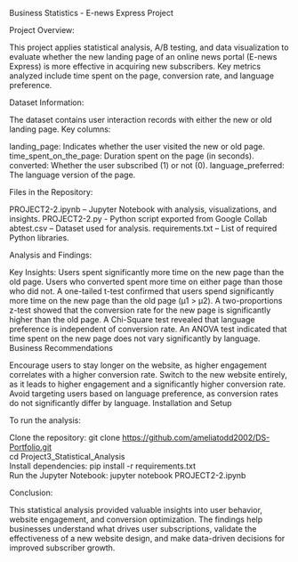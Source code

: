 Business Statistics - E-news Express Project

Project Overview:

This project applies statistical analysis, A/B testing, and data visualization to evaluate whether the new landing page of an online news portal (E-news Express) is more effective in acquiring new subscribers. Key metrics analyzed include time spent on the page, conversion rate, and language preference.


Dataset Information:

The dataset contains user interaction records with either the new or old landing page. Key columns:

landing_page: Indicates whether the user visited the new or old page.
time_spent_on_the_page: Duration spent on the page (in seconds).
converted: Whether the user subscribed (1) or not (0).
language_preferred: The language version of the page.


Files in the Repository:

PROJECT2-2.ipynb – Jupyter Notebook with analysis, visualizations, and insights.
PROJECT2-2.py - Python script exported from Google Collab
abtest.csv – Dataset used for analysis.
requirements.txt – List of required Python libraries.


Analysis and Findings:

Key Insights:
Users spent significantly more time on the new page than the old page.
Users who converted spent more time on either page than those who did not.
A one-tailed t-test confirmed that users spend significantly more time on the new page than the old page (μ1 > μ2).
A two-proportions z-test showed that the conversion rate for the new page is significantly higher than the old page.
A Chi-Square test revealed that language preference is independent of conversion rate.
An ANOVA test indicated that time spent on the new page does not vary significantly by language.
Business Recommendations

Encourage users to stay longer on the website, as higher engagement correlates with a higher conversion rate.
Switch to the new website entirely, as it leads to higher engagement and a significantly higher conversion rate.
Avoid targeting users based on language preference, as conversion rates do not significantly differ by language.
Installation and Setup


To run the analysis:

Clone the repository:
git clone https://github.com/ameliatodd2002/DS-Portfolio.git  
cd Project3_Statistical_Analysis  
Install dependencies:
pip install -r requirements.txt  
Run the Jupyter Notebook:
jupyter notebook PROJECT2-2.ipynb  


Conclusion:

This statistical analysis provided valuable insights into user behavior, website engagement, and conversion optimization. The findings help businesses understand what drives user subscriptions, validate the effectiveness of a new website design, and make data-driven decisions for improved subscriber growth.
